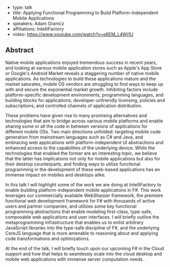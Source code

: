 - type: talk
- title: Applying Functional Programming to Build Platform-Independent Mobile Applications
- speakers: Adam Granicz
- affiliations: IntelliFactory
- video: https://www.youtube.com/watch?v=e8EM_L4Wj1U

## Abstract
Native mobile applications enjoyed tremendous success in recent years, and looking at various mobile application stores such as Apple's App Store or Google's Android Market reveals a staggering number of native mobile applications. As technologies to build these applications mature and the market saturates, mobile OS vendors are struggling to find ways to keep up with and secure the exponential market growth.  Inhibiting factors include platform-specific development environments, programming languages, and building blocks for applications; developer-unfriendly licensing, policies and subscriptions; and controlled channels of application distribution.

These problems have given rise to many promising alternatives and technologies that aim to bridge across various mobile platforms and enable sharing some or all the code in between versions of applications for different mobile OSs. Two main directions unfolded: targeting mobile code generation from mainstream languages such as C# and Java, and embracing web applications with platform-independent UI abstractions and enhanced access to the capabilities of the underlying device. While the technologies that enabled the former are an interesting topic, we believe that the latter has implications not only for mobile applications but also for their desktop counterparts, and finding ways to utilize functional programming in the development of these web-based applications has an immense impact on mobiles and desktops alike.

In this talk I will highlight some of the work we are doing at IntelliFactory to enable building platform-independent mobile applications in F#. This work leverages our commercially available WebSharper framework, the premiere functional web development framework for F# with thousands of active users and partner companies, and utilizes some key functional programming abstractions that enable modeling first-class, type-safe, composable web applications and user interfaces. I will briefly outline the metaprogramming infrastructure that enables us to enlist arbitrary JavaScript libraries into the type-safe discipline of F#, and the underlying CoreJS language that is more amenable to reasoning about and applying code transformations and optimizations. 

 At the end of the talk, I will briefly touch upon our upcoming F# in the Cloud support and how that helps to seamlessly scale into the cloud desktop and mobile web applications with immense server computation needs.
